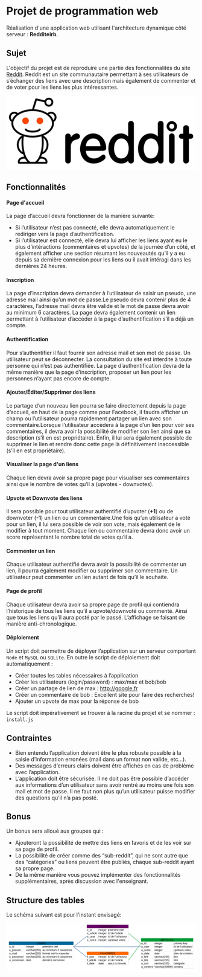# Projet de programmation web

Réalisation d'une application web utilisant l'architecture dynamique côté serveur : **Redditeirb**.


## Sujet

L'objectif du projet est de reproduire une partie des fonctionnalités du site [Reddit](https://www.reddit.com). Reddit est un site communautaire permettant à ses utilisateurs de s’échanger des liens avec une description mais également de commenter et de voter pour les liens les plus intéressantes.

![Reddit](readme_img/reddit.jpg)


## Fonctionnalités

#### Page d'accueil

La page d’accueil devra fonctionner de la manière suivante:
-  Si l’utilisateur n’est pas connecté, elle devra automatiquement le rediriger vers la page d’authentification.
-  Si l’utilisateur est connecté, elle devra lui afficher les liens ayant eu le plus d’intéractions (commentaires et upvotes) de la journée d’un côté, et également afficher une section résumant les nouveautés qu’il y a eu depuis sa dernière connexion pour les liens ou il avait intéragi dans les dernières 24 heures.

#### Inscription

La page d’inscription devra demander à l’utilisateur de saisir un pseudo, une adresse mail ainsi qu’un mot de passe.Le pseudo devra contenir plus de 4 caractères, l’adresse mail devra être valide et le mot de passe devra avoir au minimum 6 caractères. La page devra également contenir un lien permettant à l’utilisateur d’accéder à la page d’authentification s’il a déjà un compte.

#### Authentification

Pour s’authentifier il faut fournir son adresse mail et son mot de passe. Un utilisateur peut se déconnecter. La consultation du site est interdite à toute personne qui n’est pas authentifiée. La page d’authentification devra de la même manière que la page d’inscription, proposer un lien pour les personnes n’ayant pas encore de compte.

#### Ajouter/Éditer/Supprimer des liens

Le partage d’un nouveau lien pourra se faire directement depuis la page d’accueil, en haut de la page comme pour Facebook, il faudra afficher un champ ou l’utilisateur pourra rapidement partager un lien avec son commentaire.Lorsque l’utilisateur accèdera à la page d’un lien pour voir ses commentaires, il devra avoir la possibilité de modifier son lien ainsi que sa description (s’il en est propriétaire). Enfin, il lui sera également possible de supprimer le lien et rendre donc cette page là définitivement inaccessible (s’il en est propriétaire).

#### Visualiser la page d'un liens

Chaque lien devra avoir sa propre page pour visualiser ses commentaires ainsi que le nombre de votes qu’il a (upvotes - downvotes).

#### Upvote et Downvote des liens

Il sera possible pour tout utilisateur authentifié d’upvoter (**+1**) ou de downvoter (**-1**) un lien ou un commentaire.Une fois qu’un utilisateur a voté pour un lien, il lui sera possible de voir son vote, mais également de le modifier à tout moment.
Chaque lien ou commentaire devra donc avoir un score représentant le nombre total de votes qu’il a.

#### Commenter un lien

Chaque utilisateur authentifié devra avoir la possibilité de commenter un lien, il pourra également modifier ou supprimer son commentaire. Un utilisateur peut commenter un lien autant de fois qu’il le souhaite.

#### Page de profil

Chaque utilisateur devra avoir sa propre page de profil qui contiendra l’historique de tous les liens qu’il a upvoté/downvoté ou commenté. Ainsi que tous les liens qu’il aura posté par le passé. L’affichage se faisant de manière anti-chronologique.

#### Déploiement

Un script doit permettre de déployer l’application sur un serveur comportant `Node` et `MySQL` ou `SQLite`. En outre le script de déploiement doit automatiquement :
-  Créer toutes les tables nécessaires à l’application
-  Créer les utilisateurs (login/password) : max/max et bob/bob
-  Créer un partage de lien de max : http://google.fr
-  Créer un commentaire de bob : Excellent site pour faire des recherches!
-  Ajouter un upvote de max pour la réponse de bob

Le script doit impérativement se trouver à la racine du projet et se nommer : `install.js`



## Contraintes

-  Bien entendu l’application doivent être le plus robuste possible à la saisie d’information erronées (mail dans un format non valide, etc...).
-  Des messages d’erreurs clairs doivent être affichés en cas de problème avec l’application.
-  L’application doit être sécurisée. Il ne doit pas être possible d’accéder aux informations d’un utilisateur sans avoir rentré au moins une fois son mail et mot de passe. Il ne faut non plus qu’un utilisateur puisse modifier des questions qu’il n’a pas posté.



## Bonus

Un bonus sera alloué aux groupes qui :
-  Ajouteront la possibilité de mettre des liens en favoris et de les voir sur sa page de profil.
-  La possibilité de créer comme des “sub-reddit”, qui ne sont autre que des “catégories” ou liens peuvent être publiés, chaque sub-reddit ayant sa propre page.
-  De la même manière vous pouvez implémenter des fonctionnalités supplémentaires, après discussion avec l'enseignant.



## Structure des tables

Le schéma suivant est pour l'instant envisagé:

![Strucuture des tables SQL](readme_img/Structure_tables_SQL.png)
